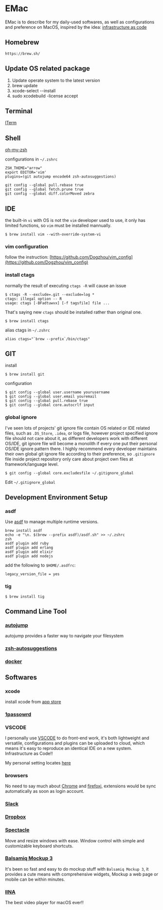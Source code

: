# EMac
EMac is to describe for my daily-used softwares, as well as configurations and preference on MacOS, inspired by the idea: [infrastructure as code](https://en.wikipedia.org/wiki/Infrastructure_as_Code)

## Homebrew
```
https://brew.sh/
```

## Update OS related package
1. Update operate system to the latest version
2. brew update
3. xcode-select --install
4. sudo xcodebuild -license accept

## Terminal
[ITerm](https://www.iterm2.com/)

## Shell
[oh-my-zsh](https://github.com/robbyrussell/oh-my-zsh)

configurations in `~/.zshrc`
```
ZSH_THEME="arrow"
export EDITOR='vim'
plugins=(git autojump encode64 zsh-autosuggestions)

git config --global pull.rebase true
git config --global fetch.prune true
git config --global diff.colorMoved zebra
```

## IDE
the built-in `vi` with OS is not the `vim` developer used to use, it only has limited functions, so `vim` must be installed mannually.
```shell
$ brew install vim --with-override-system-vi
```
### vim configuration
follow the instruction: [https://github.com/Dogzhou/vim_config](https://github.com/Dogzhou/vim_config)

### install ctags
normally the result of executing `ctags -R` will cause an issue
```shell
$ ctags -R --exclude=.git --exclude=log *
ctags: illegal option -- R
usage: ctags [-BFadtuwvx] [-f tagsfile] file ...
```

That's saying new `ctags` should be installed rather than original one.
```shell
$ brew install ctags
```
alias ctags in `~/.zshrc`
```shell
alias ctags="`brew --prefix`/bin/ctags"
```

## GIT
install
```shell
$ brew install git
```
configuration
```shell
$ git config --global user.username yourusername
$ git config --global user.email youremail
$ git config --global pull.rebase true
$ git config --global core.autocrlf input
```
### global ignore
I've seen lots of projects' git ignore file contain OS related or IDE related files, such as `.DS_Store`, `.idea`, or logs file, however project specified ignore file should not care about it, as different developers work with different OS/IDE, git ignore file will become a monolith if every one put their personal OS/IDE ignore pattern there.
I highly recommend every developer maintains their own global git ignore file according to their preference, so `.gitignore` file inside project repository only care about project own files at framework/language level.

```
$ git config --global core.excludesfile ~/.gitignore_global
```

Edit `~/.gitignore_global`

## Development Environment Setup

### asdf
Use [asdf](https://github.com/asdf-vm/asdf) to manage multiple runtime versions.

```
brew install asdf
echo -e "\n. $(brew --prefix asdf)/asdf.sh" >> ~/.zshrc
zsh
asdf plugin add ruby
asdf plugin add erlang
asdf plugin add elixir
asdf plugin add nodejs
```

add the following to `$HOME/.asdfrc`:

```
legacy_version_file = yes
```

### tig
```
$ brew install tig
```

## Command Line Tool

### [autojump](https://github.com/wting/autojump)
autojump provides a faster way to navigate your filesystem

### [zsh-autosuggestions](https://github.com/zsh-users/zsh-autosuggestions)

### [docker](https://www.docker.com/)

## Softwares
### xcode
install xcode from [app store](https://developer.apple.com/xcode/)

### [1passowrd](https://1password.com/)

### VSCODE
I personally use [VSCODE](https://code.visualstudio.com/) to do front-end work, it's both lightweight and versatile, configurations and plugins can be uploaded to cloud, which means it's easy to reproduce an identical IDE on a new system. Infrastructure as Code!!

My personal setting locates [here](https://gist.github.com/Dogzhou/70091ca501d339f4cb2c9ea1bcdb585b)

### browsers
No need to say much about [Chrome](https://www.google.com/chrome/) and [firefoxj](https://www.mozilla.org/en-US/firefox/new/), extensions would be sync automatically as soon as login account.

### [Slack](https://slack.com/)

### [Dropbox](https://www.dropbox.com)

### [Spectacle](https://www.spectacleapp.com/)
Move and resize windows with ease. Window control with simple and customizable keyboard shortcuts.

### [Balsamiq Mockup 3](https://balsamiq.com/download/)
It's been so fast and easy to do mockup stuff with `Balsamiq Mockup 3`, it provides a cute means with comprehensive widgets, Mockup a web page or mobile can be within minutes.

### [IINA](https://lhc70000.github.io/iina/)
The best video player for macOS ever!!
